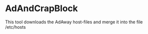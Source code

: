AdAndCrapBlock
==============

This tool downloads the AdAway  host-files and merge it into the file /etc/hosts
